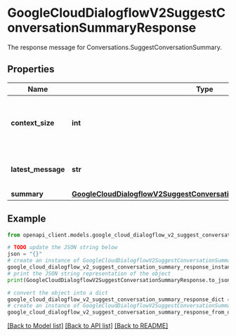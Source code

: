 # GoogleCloudDialogflowV2SuggestConversationSummaryResponse

The response message for Conversations.SuggestConversationSummary.

## Properties

Name | Type | Description | Notes
------------ | ------------- | ------------- | -------------
**context_size** | **int** | Number of messages prior to and including last_conversation_message used to compile the suggestion. It may be smaller than the SuggestSummaryRequest.context_size field in the request if there weren&#39;t that many messages in the conversation. | [optional] 
**latest_message** | **str** | The name of the latest conversation message used as context for compiling suggestion. Format: &#x60;projects//locations//conversations//messages/&#x60;. | [optional] 
**summary** | [**GoogleCloudDialogflowV2SuggestConversationSummaryResponseSummary**](GoogleCloudDialogflowV2SuggestConversationSummaryResponseSummary.md) |  | [optional] 

## Example

```python
from openapi_client.models.google_cloud_dialogflow_v2_suggest_conversation_summary_response import GoogleCloudDialogflowV2SuggestConversationSummaryResponse

# TODO update the JSON string below
json = "{}"
# create an instance of GoogleCloudDialogflowV2SuggestConversationSummaryResponse from a JSON string
google_cloud_dialogflow_v2_suggest_conversation_summary_response_instance = GoogleCloudDialogflowV2SuggestConversationSummaryResponse.from_json(json)
# print the JSON string representation of the object
print(GoogleCloudDialogflowV2SuggestConversationSummaryResponse.to_json())

# convert the object into a dict
google_cloud_dialogflow_v2_suggest_conversation_summary_response_dict = google_cloud_dialogflow_v2_suggest_conversation_summary_response_instance.to_dict()
# create an instance of GoogleCloudDialogflowV2SuggestConversationSummaryResponse from a dict
google_cloud_dialogflow_v2_suggest_conversation_summary_response_from_dict = GoogleCloudDialogflowV2SuggestConversationSummaryResponse.from_dict(google_cloud_dialogflow_v2_suggest_conversation_summary_response_dict)
```
[[Back to Model list]](../README.md#documentation-for-models) [[Back to API list]](../README.md#documentation-for-api-endpoints) [[Back to README]](../README.md)



